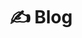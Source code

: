 ---
title: ✍️ Blog

url: /blog

# View.
#   1 = List
#   2 = Compact
#   3 = Card
view: 2

# Optional header image (relative to `static/media/` folder).
header: 
  image: "blog-header.webp"
  caption: "Imagen adaptada de [**inspirexpressmiami**](https://pixabay.com/es/users/inspirexpressmiami-263260/) en [Pixabay](https://pixabay.com/es/)"

breadcrumbs: [""]  
---